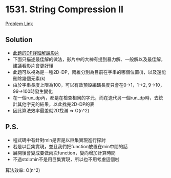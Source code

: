 # 1531. String Compression II

[Problem Link](https://leetcode.com/problems/string-compression-ii/)

## Solution

* [此題的DP詳細解說影片](https://www.youtube.com/watch?v=UIK00l_AiPQ)
* 下面只描述最佳解的做法，影片中的大神有提到暴力解、一般解以及最佳解，建議看影片會更好懂
* 此題可以視為是一種2D-DP，兩維分別為目前在字串的哪個位置(i)，以及還能刪除幾個元素(k)
* 由於字串長度上限為100，可以有效預設編碼長度只會在0->1，1->2, 9->10，99->100時發生變化
* 在一個run_dp內，都是在檢查相同的字元，而在迭代另一個run_dp時，去統計其他字元的結果，以此找完2D-DP的表
* 因此算法效率最差就2D找滿 => O(n^2)

## P.S.
* 程式碼中有針對min是否是以巨集實現進行探討
* 若是以巨集實現，並且我們把function放置在min中間的話
* 展開後會變成要做兩次function，變向增加計算時間
* 不過std::min不是用巨集實現，所以也不用考慮這個啦

算法效率: O(n^2)<br>

